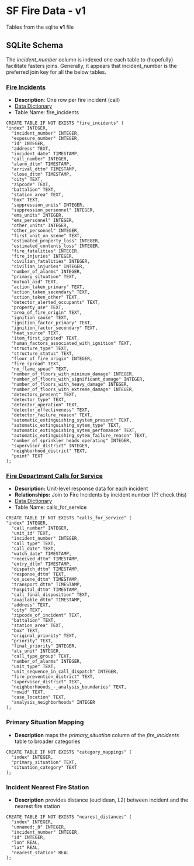 # SF Fire Data - v1

Tables from the sqlite **v1** file

## SQLite Schema

The *incident_number* column is indexed one each table to (hopefully) facilitate fasters joins.  Generally, it appears that incident_number is the preferred join key for all the below tables.

### [Fire Incidents](https://data.sfgov.org/Public-Safety/Fire-Incidents/wr8u-xric)

* **Description**: One row per fire incident (call)
* [Data Dictionary](https://data.sfgov.org/api/views/wr8u-xric/files/54c601a2-63f1-4b27-a79d-f484c620f061?download=true&filename=FIR-0001_DataDictionary_fire-incidents.xlsx)
* Table Name: fire_incidents

```
CREATE TABLE IF NOT EXISTS "fire_incidents" (
"index" INTEGER,
  "incident_number" INTEGER,
  "exposure_number" INTEGER,
  "id" INTEGER,
  "address" TEXT,
  "incident_date" TIMESTAMP,
  "call_number" INTEGER,
  "alarm_dttm" TIMESTAMP,
  "arrival_dttm" TIMESTAMP,
  "close_dttm" TIMESTAMP,
  "city" TEXT,
  "zipcode" TEXT,
  "battalion" TEXT,
  "station_area" TEXT,
  "box" TEXT,
  "suppression_units" INTEGER,
  "suppression_personnel" INTEGER,
  "ems_units" INTEGER,
  "ems_personnel" INTEGER,
  "other_units" INTEGER,
  "other_personnel" INTEGER,
  "first_unit_on_scene" TEXT,
  "estimated_property_loss" INTEGER,
  "estimated_contents_loss" INTEGER,
  "fire_fatalities" INTEGER,
  "fire_injuries" INTEGER,
  "civilian_fatalities" INTEGER,
  "civilian_injuries" INTEGER,
  "number_of_alarms" INTEGER,
  "primary_situation" TEXT,
  "mutual_aid" TEXT,
  "action_taken_primary" TEXT,
  "action_taken_secondary" TEXT,
  "action_taken_other" TEXT,
  "detector_alerted_occupants" TEXT,
  "property_use" TEXT,
  "area_of_fire_origin" TEXT,
  "ignition_cause" TEXT,
  "ignition_factor_primary" TEXT,
  "ignition_factor_secondary" TEXT,
  "heat_source" TEXT,
  "item_first_ignited" TEXT,
  "human_factors_associated_with_ignition" TEXT,
  "structure_type" TEXT,
  "structure_status" TEXT,
  "floor_of_fire_origin" INTEGER,
  "fire_spread" TEXT,
  "no_flame_spead" TEXT,
  "number_of_floors_with_minimum_damage" INTEGER,
  "number_of_floors_with_significant_damage" INTEGER,
  "number_of_floors_with_heavy_damage" INTEGER,
  "number_of_floors_with_extreme_damage" INTEGER,
  "detectors_present" TEXT,
  "detector_type" TEXT,
  "detector_operation" TEXT,
  "detector_effectiveness" TEXT,
  "detector_failure_reason" TEXT,
  "automatic_extinguishing_system_present" TEXT,
  "automatic_extinguishing_sytem_type" TEXT,
  "automatic_extinguishing_sytem_perfomance" TEXT,
  "automatic_extinguishing_sytem_failure_reason" TEXT,
  "number_of_sprinkler_heads_operating" INTEGER,
  "supervisor_district" INTEGER,
  "neighborhood_district" TEXT,
  "point" TEXT
);
```

### [Fire Department Calls for Service](https://data.sfgov.org/Public-Safety/Fire-Department-Calls-for-Service/nuek-vuh3)

* **Description:** Unit-level response data for each incident
* **Relationships:** Join to Fire Incidents by incident number (?? check this)
* [Data Dictionary](https://data.sfgov.org/api/views/nuek-vuh3/files/ddb7f3a9-0160-4f07-bb1e-2af744909294?download=true&filename=FIR-0002_DataDictionary_fire-calls-for-service.xlsx)
* Table Name: calls_for_service

```
CREATE TABLE IF NOT EXISTS "calls_for_service" (
"index" INTEGER,
  "call_number" INTEGER,
  "unit_id" TEXT,
  "incident_number" INTEGER,
  "call_type" TEXT,
  "call_date" TEXT,
  "watch_date" TIMESTAMP,
  "received_dttm" TIMESTAMP,
  "entry_dttm" TIMESTAMP,
  "dispatch_dttm" TIMESTAMP,
  "response_dttm" TEXT,
  "on_scene_dttm" TIMESTAMP,
  "transport_dttm" TIMESTAMP,
  "hospital_dttm" TIMESTAMP,
  "call_final_disposition" TEXT,
  "available_dttm" TIMESTAMP,
  "address" TEXT,
  "city" TEXT,
  "zipcode_of_incident" TEXT,
  "battalion" TEXT,
  "station_area" TEXT,
  "box" TEXT,
  "original_priority" TEXT,
  "priority" TEXT,
  "final_priority" INTEGER,
  "als_unit" INTEGER,
  "call_type_group" TEXT,
  "number_of_alarms" INTEGER,
  "unit_type" TEXT,
  "unit_sequence_in_call_dispatch" INTEGER,
  "fire_prevention_district" TEXT,
  "supervisor_district" TEXT,
  "neighborhooods_-_analysis_boundaries" TEXT,
  "rowid" TEXT,
  "case_location" TEXT,
  "analysis_neighborhoods" INTEGER
);
```

### Primary Situation Mapping

* **Description** maps the *primary_situation* column of the *fire_incidents* table to broader categories

```
CREATE TABLE IF NOT EXISTS "category_mappings" (
  "index" INTEGER,
  "primary_situation" TEXT,
  "situation_category" TEXT
);
```

### Incident Nearest Fire Station

* **Description** provides distance (euclidean, L2) between incident and the nearest fire station

```
CREATE TABLE IF NOT EXISTS "nearest_distances" (
  "index" INTEGER,
  "unnamed:_0" INTEGER,
  "incident_number" INTEGER,
  "id" INTEGER,
  "lon" REAL,
  "lat" REAL,
  "nearest_station" REAL
);
```





